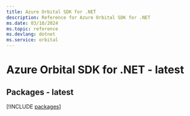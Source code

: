 ```yaml
---
title: Azure Orbital SDK for .NET
description: Reference for Azure Orbital SDK for .NET
ms.date: 03/18/2024
ms.topic: reference
ms.devlang: dotnet
ms.service: orbital
---
```

# Azure Orbital SDK for .NET - latest
## Packages - latest
[!INCLUDE [packages](orbital-index.md)]